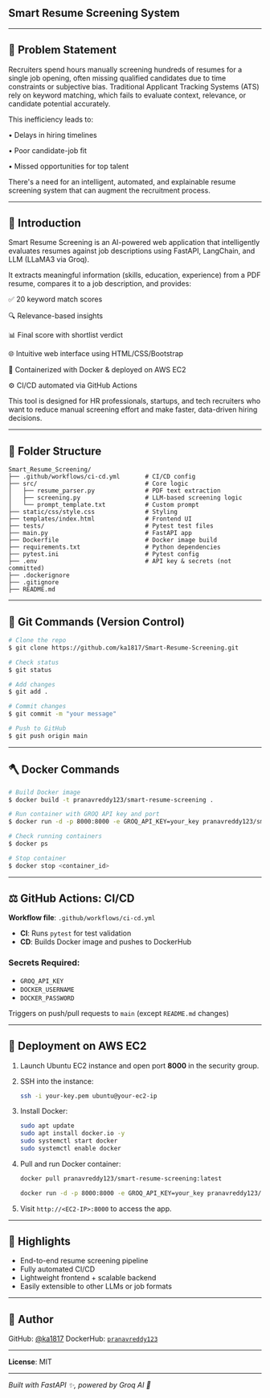## Smart Resume Screening System
---

## 🚀 Problem Statement

Recruiters spend hours manually screening hundreds of resumes for a single job opening, often missing qualified candidates due to time constraints or subjective bias. Traditional Applicant Tracking Systems (ATS) rely on keyword matching, which fails to evaluate context, relevance, or candidate potential accurately.

This inefficiency leads to:

 • Delays in hiring timelines

 • Poor candidate-job fit

 • Missed opportunities for top talent

There's a need for an intelligent, automated, and explainable resume screening system that can augment the recruitment process.

---

## 🚀 Introduction

Smart Resume Screening is an AI-powered web application that intelligently evaluates resumes against job descriptions using FastAPI, LangChain, and LLM (LLaMA3 via Groq).

It extracts meaningful information (skills, education, experience) from a PDF resume, compares it to a job description, and provides:

✅ 20 keyword match scores

🔍 Relevance-based insights

📊 Final score with shortlist verdict

🌐 Intuitive web interface using HTML/CSS/Bootstrap

🐳 Containerized with Docker & deployed on AWS EC2

⚙️ CI/CD automated via GitHub Actions

This tool is designed for HR professionals, startups, and tech recruiters who want to reduce manual screening effort and make faster, data-driven hiring decisions.

---

## 📁 Folder Structure

```
Smart_Resume_Screening/
├── .github/workflows/ci-cd.yml       # CI/CD config
├── src/                              # Core logic
│   ├── resume_parser.py              # PDF text extraction
│   ├── screening.py                  # LLM-based screening logic
│   └── prompt_template.txt           # Custom prompt
├── static/css/style.css              # Styling
├── templates/index.html              # Frontend UI
├── tests/                            # Pytest test files
├── main.py                           # FastAPI app
├── Dockerfile                        # Docker image build
├── requirements.txt                  # Python dependencies
├── pytest.ini                        # Pytest config
├── .env                              # API key & secrets (not committed)
├── .dockerignore
├── .gitignore
├── README.md
```

---

## 🔧 Git Commands (Version Control)

```bash
# Clone the repo
$ git clone https://github.com/ka1817/Smart-Resume-Screening.git

# Check status
$ git status

# Add changes
$ git add .

# Commit changes
$ git commit -m "your message"

# Push to GitHub
$ git push origin main
```

---

## 🪓 Docker Commands

```bash
# Build Docker image
$ docker build -t pranavreddy123/smart-resume-screening .

# Run container with GROQ API key and port
$ docker run -d -p 8000:8000 -e GROQ_API_KEY=your_key pranavreddy123/smart-resume-screening

# Check running containers
$ docker ps

# Stop container
$ docker stop <container_id>
```

---

## ⚖️ GitHub Actions: CI/CD

**Workflow file**: `.github/workflows/ci-cd.yml`

* **CI**: Runs `pytest` for test validation
* **CD**: Builds Docker image and pushes to DockerHub

### Secrets Required:

* `GROQ_API_KEY`
* `DOCKER_USERNAME`
* `DOCKER_PASSWORD`

Triggers on push/pull requests to `main` (except `README.md` changes)

---

## 🚧 Deployment on AWS EC2

1. Launch Ubuntu EC2 instance and open port **8000** in the security group.
2. SSH into the instance:

   ```bash
   ssh -i your-key.pem ubuntu@your-ec2-ip
   ```
3. Install Docker:

   ```bash
   sudo apt update
   sudo apt install docker.io -y
   sudo systemctl start docker
   sudo systemctl enable docker
   ```
4. Pull and run Docker container:

   ```bash
   docker pull pranavreddy123/smart-resume-screening:latest

   docker run -d -p 8000:8000 -e GROQ_API_KEY=your_key pranavreddy123/smart-resume-screening
   ```
5. Visit `http://<EC2-IP>:8000` to access the app.

---

## 🌟 Highlights

* End-to-end resume screening pipeline
* Fully automated CI/CD
* Lightweight frontend + scalable backend
* Easily extensible to other LLMs or job formats

---

## 📅 Author

GitHub: [@ka1817](https://github.com/ka1817)
DockerHub: [`pranavreddy123`](https://hub.docker.com/u/pranavreddy123)

---

**License**: MIT

---

*Built with FastAPI ✨, powered by Groq AI 🧪*
